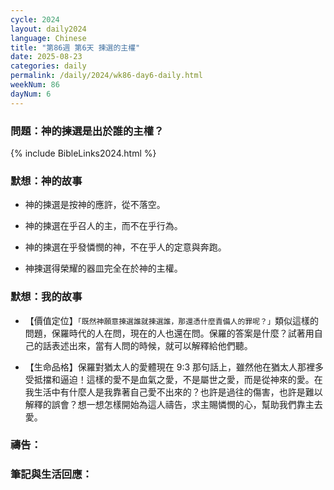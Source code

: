 ```yaml
---
cycle: 2024
layout: daily2024
language: Chinese
title: "第86週 第6天 揀選的主權"
date: 2025-08-23
categories: daily
permalink: /daily/2024/wk86-day6-daily.html
weekNum: 86
dayNum: 6
---
```


### 問題：神的揀選是出於誰的主權？

{% include BibleLinks2024.html %}

### 默想：神的故事 
+ 神的揀選是按神的應許，從不落空。

+ 神的揀選在乎召人的主，而不在乎行為。

+ 神的揀選在乎發憐憫的神，不在乎人的定意與奔跑。

+ 神揀選得榮耀的器皿完全在於神的主權。

### 默想：我的故事
+ 【價值定位】`「既然神願意揀選誰就揀選誰，那還憑什麼責備人的罪呢？」`類似這樣的問題，保羅時代的人在問，現在的人也還在問。保羅的答案是什麼？試著用自己的話表述出來，當有人問的時候，就可以解釋給他們聽。

+ 【生命品格】保羅對猶太人的愛體現在 9:3 那句話上，雖然他在猶太人那裡多受抵擋和逼迫！這樣的愛不是血氣之愛，不是屬世之愛，而是從神來的愛。在我生活中有什麼人是我靠著自己愛不出來的？也許是過往的傷害，也許是難以解釋的誤會？想一想怎樣開始為這人禱告，求主賜憐憫的心，幫助我們靠主去愛。

### 禱告：

### 筆記與生活回應：

